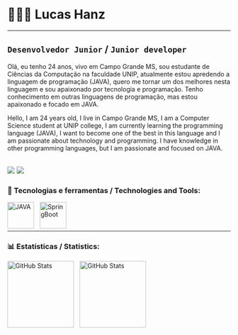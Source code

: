 # 🧑🏻‍💻 Lucas Hanz
---
**`Desenvolvedor Junior`** / **`Junior developer`**
---

Olá, eu tenho 24 anos, vivo em Campo Grande MS, sou estudante de Ciências da Computação na faculdade UNIP, atualmente estou apredendo a linguagem de programação (JAVA), quero me tornar um dos melhores nesta linguagem e sou apaixonado por tecnologia e programação. Tenho conhecimento em outras linguagens de programação, mas estou apaixonado e focado em JAVA.

Hello, I am 24 years old, I live in Campo Grande MS, I am a Computer Science student at UNIP college, I am currently learning the programming language (JAVA), I want to become one of the best in this language and I am passionate about technology and programming. I have knowledge in other programming languages, but I am passionate and focused on JAVA.
   
<a href="https://www.instagram.com/_lucashlima/" target="_blank"><img src="https://img.shields.io/badge/-Instagram-%23E4405F?style=for-the-badge&logo=instagram&logoColor=white" target="_blank"></a>
<a href="https://www.linkedin.com/in/lucas-hanz84/" target="_blank"><img src="https://img.shields.io/badge/-LinkedIn-%230077B5?style=for-the-badge&logo=linkedin&logoColor=white" target="_blank"></a> 
---
### 🧰 Tecnologias e ferramentas / Technologies and Tools:

<img
  align= "left"
  alt= "JAVA"
  title= "JAVA"
  width= "60px"
  style= "padding-right: 10px;"
  src="https://cdn.jsdelivr.net/gh/devicons/devicon@latest/icons/java/java-original-wordmark.svg"
  />
  <img
  align= "left"
  alt= "SpringBoot"
  title= "SpringBoot"
  width= "60px"
  style= "padding-right: 10px;"
  src="https://cdn.jsdelivr.net/gh/devicons/devicon@latest/icons/spring/spring-original-wordmark.svg"
  />

<br/>
<br/>
<br/>

---

### 📊 Estatísticas / Statistics:

<p>
  <img
    align="left"
    alt="GitHub Stats"
    height="150"
    style="padding-right: 10px;"
    src="https://github-readme-stats.vercel.app/api?username=luchlima&show_icons=true&theme=tokyonight&include_all_commits=true&locale=pt-br"
    />
  <img
    align="left"
    alt="GitHub Stats"
    height="150"
    src= "https://github-readme-stats.vercel.app/api/top-langs/?username=luchlima&theme=tokyonight&layout=compact&custom_title=Tecnologias&langs_count=9"
    />
<p/>        
